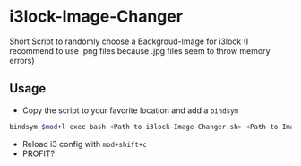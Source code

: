 # i3lock-Image-Changer
Short Script to randomly choose a Backgroud-Image for i3lock
(I recommend to use .png files because .jpg files seem to throw memory errors)

## Usage
- Copy the script to your favorite location and add a ```bindsym``` 
```bash
bindsym $mod+l exec bash <Path to i3lock-Image-Changer.sh> <Path to Image Folder> <Custom Parameters (like -t or -f)>
```
- Reload i3 config with ```mod+shift+c```
- PROFIT?
